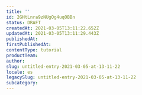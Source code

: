 ```yaml
---
title: ''
id: 2GHtLnra9zNUgOg4uqOBBn
status: DRAFT
createdAt: 2021-03-05T13:11:22.652Z
updatedAt: 2021-03-05T13:11:29.443Z
publishedAt: 
firstPublishedAt: 
contentType: tutorial
productTeam: 
author: 
slug: untitled-entry-2021-03-05-at-13-11-22
locale: es
legacySlug: untitled-entry-2021-03-05-at-13-11-22
subcategory: 
---
```



